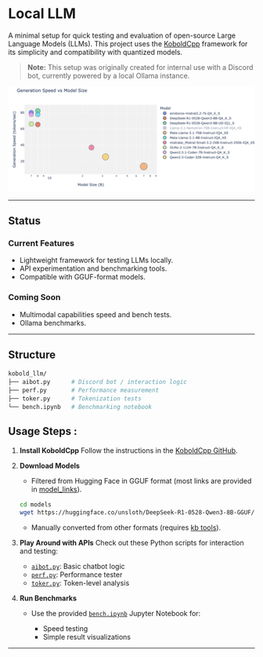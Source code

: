 # Local LLM 
A minimal setup for quick testing and evaluation of open-source Large Language Models (LLMs). This project uses the [KoboldCpp](https://github.com/LostRuins/koboldcpp?tab=readme-ov-file#linux-usage-precompiled-binary-recommended) framework for its simplicity and compatibility with quantized models.

> **Note:** This setup was originally created for internal use with a Discord bot, currently powered by a local Ollama instance.

![image](/kobold_llm/bench_plots/genspeed.png)

---
## Status
### Current Features

* Lightweight framework for testing LLMs locally.
* API experimentation and benchmarking tools.
* Compatible with GGUF-format models.

### Coming Soon

* Multimodal capabilities speed and bench tests.
* Ollama benchmarks.

---

## Structure
```bash
kobold_llm/
├── aibot.py      # Discord bot / interaction logic
├── perf.py       # Performance measurement
├── toker.py      # Tokenization tests
└── bench.ipynb   # Benchmarking notebook
```


## Usage Steps :
1. **Install KoboldCpp**
   Follow the instructions in the [KoboldCpp GitHub](https://github.com/LostRuins/koboldcpp?tab=readme-ov-file#linux-usage-precompiled-binary-recommended).

2. **Download Models**

   * Filtered from Hugging Face in GGUF format (most links are provided in [model_links](/models/links.txt)).
   ```bash
   cd models
   wget https://huggingface.co/unsloth/DeepSeek-R1-0528-Qwen3-8B-GGUF/resolve/main/DeepSeek-R1-0528-Qwen3-8B-Q4_K_S.gguf
   ```
   * Manually converted from other formats (requires [kb tools](https://kcpptools.concedo.workers.dev/)). 

3. **Play Around with APIs**
   Check out these Python scripts for interaction and testing:

   * [`aibot.py`](/kobold_llm/aibot.py): Basic chatbot logic
   * [`perf.py`](/kobold_llm/perf.py): Performance tester
   * [`toker.py`](/kobold_llm/toker.py): Token-level analysis

4. **Run Benchmarks**

   * Use the provided [`bench.ipynb`](/kobold_llm/bench.ipynb) Jupyter Notebook for:

     * Speed testing
     * Simple result visualizations

---
